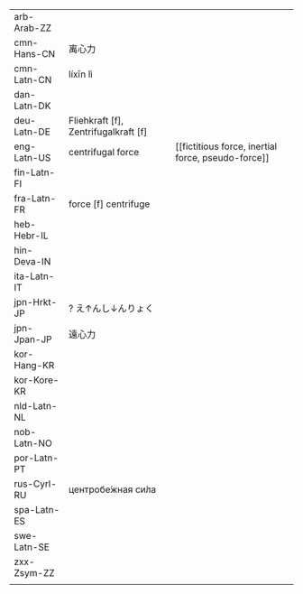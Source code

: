 | | | |
|-|-|-|
| arb-Arab-ZZ |  |  |
| cmn-Hans-CN | 离心力 |  |
| cmn-Latn-CN | líxīn lì |  |
| dan-Latn-DK |  |  |
| deu-Latn-DE | Fliehkraft [f], Zentrifugalkraft [f] |  |
| eng-Latn-US | centrifugal force | [[fictitious force, inertial force, pseudo-force]] |
| fin-Latn-FI |  |  |
| fra-Latn-FR | force [f] centrifuge |  |
| heb-Hebr-IL |  |  |
| hin-Deva-IN |  |  |
| ita-Latn-IT |  |  |
| jpn-Hrkt-JP | ? え↑んし↓んりょく |  |
| jpn-Jpan-JP | 遠心力 |  |
| kor-Hang-KR |  |  |
| kor-Kore-KR |  |  |
| nld-Latn-NL |  |  |
| nob-Latn-NO |  |  |
| por-Latn-PT |  |  |
| rus-Cyrl-RU | центробе́жная си́ла |  |
| spa-Latn-ES |  |  |
| swe-Latn-SE |  |  |
| zxx-Zsym-ZZ |  |  |
|  |  |  |
